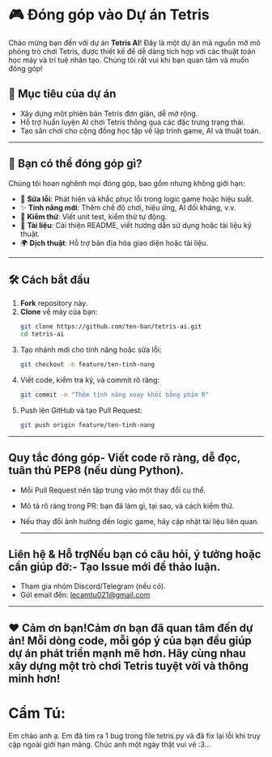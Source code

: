 # 🎮 Đóng góp vào Dự án Tetris

Chào mừng bạn đến với dự án **Tetris AI**! Đây là một dự án mã nguồn mở mô phỏng trò chơi Tetris, được thiết kế để dễ dàng tích hợp với các thuật toán học máy và trí tuệ nhân tạo. Chúng tôi rất vui khi bạn quan tâm và muốn đóng góp!

## 🚀 Mục tiêu của dự án

- Xây dựng một phiên bản Tetris đơn giản, dễ mở rộng.
- Hỗ trợ huấn luyện AI chơi Tetris thông qua các đặc trưng trạng thái.
- Tạo sân chơi cho cộng đồng học tập về lập trình game, AI và thuật toán.

---

## 🧠 Bạn có thể đóng góp gì?

Chúng tôi hoan nghênh mọi đóng góp, bao gồm nhưng không giới hạn:

- 🐛 **Sửa lỗi**: Phát hiện và khắc phục lỗi trong logic game hoặc hiệu suất.
- ✨ **Tính năng mới**: Thêm chế độ chơi, hiệu ứng, AI đối kháng, v.v.
- 🧪 **Kiểm thử**: Viết unit test, kiểm thử tự động.
- 📖 **Tài liệu**: Cải thiện README, viết hướng dẫn sử dụng hoặc tài liệu kỹ thuật.
- 🌍 **Dịch thuật**: Hỗ trợ bản địa hóa giao diện hoặc tài liệu.

---

## 🛠️ Cách bắt đầu

1. **Fork** repository này.
2. **Clone** về máy của bạn:
   ```bash
   git clone https://github.com/ten-ban/tetris-ai.git
   cd tetris-ai
3. Tạo nhánh mới cho tính năng hoặc sửa lỗi:
   ```bash
   git checkout -b feature/ten-tinh-nang
4. Viết code, kiểm tra kỹ, và commit rõ ràng:
   ```bash
   git commit -m "Thêm tính năng xoay khối bằng phím R"
5. Push lên GitHub và tạo Pull Request:
   ```bash
   git push origin feature/ten-tinh-nang

---

## Quy tắc đóng góp- Viết code rõ ràng, dễ đọc, tuân thủ PEP8 (nếu dùng Python).
- Mỗi Pull Request nên tập trung vào một thay đổi cụ thể.
- Mô tả rõ ràng trong PR: bạn đã làm gì, tại sao, và cách kiểm thử.
- Nếu thay đổi ảnh hưởng đến logic game, hãy cập nhật tài liệu liên quan.

  ---
  
## Liên hệ & Hỗ trợNếu bạn có câu hỏi, ý tưởng hoặc cần giúp đỡ:- Tạo Issue mới để thảo luận.
- Tham gia nhóm Discord/Telegram (nếu có).
- Gửi email đến: lecamtu021@gmail.com

---

## ❤️ Cảm ơn bạn!Cảm ơn bạn đã quan tâm đến dự án! Mỗi dòng code, mỗi góp ý của bạn đều giúp dự án phát triển mạnh mẽ hơn. Hãy cùng nhau xây dựng một trò chơi Tetris tuyệt vời và thông minh hơn!
# Cẩm Tú:
Em chào anh ạ. 
Em đã tìm ra 1 bug trong file tetris.py và đã fix lại lỗi khi truy cập ngoài giới hạn mảng.
Chúc anh một ngày thật vui vẻ :3...
